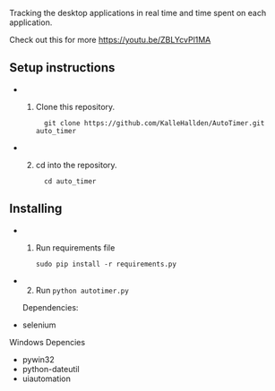 Tracking the desktop applications in real time and time spent on each application.

Check out this for more https://youtu.be/ZBLYcvPl1MA

## Setup instructions

- 1.  Clone this repository.

            git clone https://github.com/KalleHallden/AutoTimer.git auto_timer

- 2.  cd into the repository.

            cd auto_timer

## Installing

- 1. Run requirements file

     `sudo pip install -r requirements.py`

- 2. Run
     `python autotimer.py`

  Dependencies:

* selenium

Windows Depencies

- pywin32
- python-dateutil
- uiautomation
